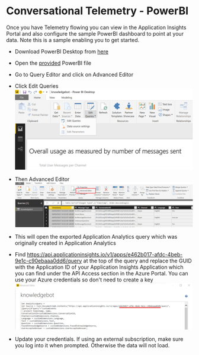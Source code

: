 # Conversational Telemetry - PowerBI

Once you have Telemetry flowing you can view in the Application Insights Portal and also configure the sample PowerBI dashboard to point at your data. Note this is a sample enabling you to get started.

 - Download PowerBI Desktop from [here](https://powerbi.microsoft.com/en-us/desktop/)
 - Open the [provided]("/ConversationalTelemetry/PowerBI/ConversationalAIBotDashboard.pbix") PowerBI file
 - Go to Query Editor and click on Advanced Editor
 - Click Edit Queries
 ![Edit Queries](editQueries.png)
 
 - Then Advanced Editor
 ![Advanced Editor](advancedEditor.png)
 - This will open the exported Application Analytics query which was originally created in Application Analytics
 - Find https://api.applicationinsights.io/v1/apps/e462b017-afdc-4beb-9e1c-c90ebaaa0dd6/query at the top of the query and replace the GUID with the Application ID of your Application Insights Application which you can find under the API Access section in the Azure Portal. You can use your Azure credentials so don't need to create a key
 ![Update Application Id](updateApplicationId.png)
 - Update your credentials. If using an external subscription, make sure you log into it when prompted. Otherwise the data will not load.
